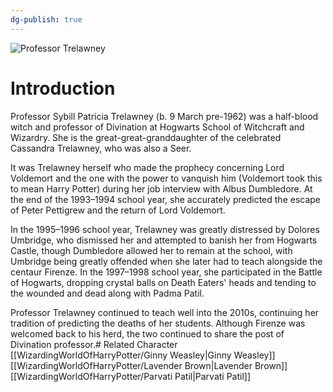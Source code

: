 ```yaml
---
dg-publish: true
---
```

![Professor Trelawney](http://rxbg5ysja.bkt.gdipper.com/Professor_Trelawney.png)
# Introduction
Professor Sybill Patricia Trelawney (b. 9 March pre-1962) was a half-blood witch and professor of Divination at Hogwarts School of Witchcraft and Wizardry. She is the great-great-granddaughter of the celebrated Cassandra Trelawney, who was also a Seer.

It was Trelawney herself who made the prophecy concerning Lord Voldemort and the one with the power to vanquish him (Voldemort took this to mean Harry Potter) during her job interview with Albus Dumbledore. At the end of the 1993–1994 school year, she accurately predicted the escape of Peter Pettigrew and the return of Lord Voldemort.

In the 1995–1996 school year, Trelawney was greatly distressed by Dolores Umbridge, who dismissed her and attempted to banish her from Hogwarts Castle, though Dumbledore allowed her to remain at the school, with Umbridge being greatly offended when she later had to teach alongside the centaur Firenze. In the 1997–1998 school year, she participated in the Battle of Hogwarts, dropping crystal balls on Death Eaters' heads and tending to the wounded and dead along with Padma Patil.

Professor Trelawney continued to teach well into the 2010s, continuing her tradition of predicting the deaths of her students. Although Firenze was welcomed back to his herd, the two continued to share the post of Divination professor.# Related Character
[[WizardingWorldOfHarryPotter/Ginny Weasley\|Ginny Weasley]]
[[WizardingWorldOfHarryPotter/Lavender Brown\|Lavender Brown]]
[[WizardingWorldOfHarryPotter/Parvati Patil\|Parvati Patil]]

